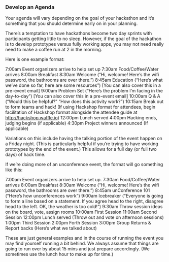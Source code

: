 ### Develop an Agenda

Your agenda will vary depending on the goal of your hackathon and it’s something that you should determine early on in your planning.

There’s a temptation to have hackathons become two day sprints with participants getting little to no sleep. However, if the goal of the hackathon is to develop prototypes versus fully working apps, you may not need really need to make a coffee run at 2 in the morning.

Here is one example format: 

7:00am Event organizers arrive to help set up
7:30am Food/Coffee/Water arrives
8:00am Breakfast
8:30am Welcome (“Hi, welcome! Here’s the wifi password, the bathrooms are over there.”)
8:45am Education (“Here’s what we’ve done so far, here are some resources”) [You can also cover this in a pre-event email]
9:00am Problem Set (“Here’s the problem I’m facing in the day-to-day”) [You can also cover this in a pre-event email]
10:00am Q & A (“Would this be helpful?” “How does this activity work?”)
10:15am Break out to form teams and hack! (If using Hackshop format for attendees, begin facilitation of Hackshop format alongside the attendee guide at http://hackshop.waffle.io)
12:00pm Lunch served
4:00pm Hacking ends, judging begins (if applicable)
4:30pm Project winners announced (If applicable)

Variations on this include having the talking portion of the event happen on a Friday night. (This is particularly helpful if you’re trying to have working prototypes by the end of the event.) This allows for a full day (or full two days) of hack time.

If we’re doing more of an unconference event, the format will go something like this:

7:00am Event organizers arrive to help set up.
7:30am Food/Coffee/Water arrives
8:00am Breakfast
8:30am Welcome (“Hi, welcome! Here’s the wifi password, the bathrooms are over there.”)
8:45am unConference 101 (“Here’s how unconferences work”)
9:00am Icebreaker (“Everyone is going to form a line based on a statement. If you agree head to the right, disagree head to the left. OK, the weather is too cold!”)
9:30am Throw session ideas on the board, vote, assign rooms
10:00am First Session
11:00am Second Session
12:00pm Lunch served (Throw out and vote on afternoon sessions)
1:00pm Third Session
2:00pm Forth Session
3:00pm Group Returns & Report backs (Here’s what we talked about)

These are just general examples and in the course of running the event you may find yourself running a bit behind. We always assume that things are going to run over by about 15 mins and just prepare accordingly. (We sometimes use the lunch hour to make up for time.)
